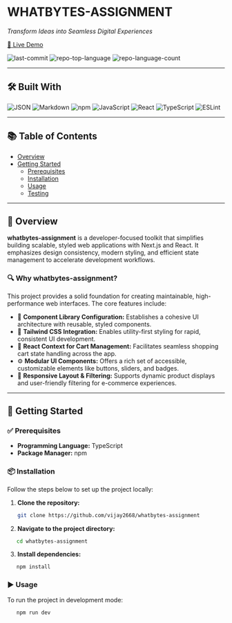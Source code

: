 # WHATBYTES-ASSIGNMENT

_Transform Ideas into Seamless Digital Experiences_

[🔗 Live Demo](https://github.com/vijay2668/whatbytes-assignment)

![last-commit](https://img.shields.io/github/last-commit/vijay2668/whatbytes-assignment?style=flat&logo=git&logoColor=white&color=0080ff)
![repo-top-language](https://img.shields.io/github/languages/top/vijay2668/whatbytes-assignment?style=flat&color=0080ff)
![repo-language-count](https://img.shields.io/github/languages/count/vijay2668/whatbytes-assignment?style=flat&color=0080ff)

---

## 🛠 Built With

![JSON](https://img.shields.io/badge/JSON-000000.svg?style=flat&logo=JSON&logoColor=white)
![Markdown](https://img.shields.io/badge/Markdown-000000.svg?style=flat&logo=Markdown&logoColor=white)
![npm](https://img.shields.io/badge/npm-CB3837.svg?style=flat&logo=npm&logoColor=white)
![JavaScript](https://img.shields.io/badge/JavaScript-F7DF1E.svg?style=flat&logo=JavaScript&logoColor=black)
![React](https://img.shields.io/badge/React-61DAFB.svg?style=flat&logo=React&logoColor=black)
![TypeScript](https://img.shields.io/badge/TypeScript-3178C6.svg?style=flat&logo=TypeScript&logoColor=white)
![ESLint](https://img.shields.io/badge/ESLint-4B32C3.svg?style=flat&logo=ESLint&logoColor=white)

---

## 📚 Table of Contents

- [Overview](#overview)
- [Getting Started](#getting-started)
  - [Prerequisites](#prerequisites)
  - [Installation](#installation)
  - [Usage](#usage)
  - [Testing](#testing)

---

## 📌 Overview

**whatbytes-assignment** is a developer-focused toolkit that simplifies building scalable, styled web applications with Next.js and React. It emphasizes design consistency, modern styling, and efficient state management to accelerate development workflows.

### 🔍 Why whatbytes-assignment?

This project provides a solid foundation for creating maintainable, high-performance web interfaces. The core features include:

- 🧩 **Component Library Configuration:** Establishes a cohesive UI architecture with reusable, styled components.
- 🎨 **Tailwind CSS Integration:** Enables utility-first styling for rapid, consistent UI development.
- 🛒 **React Context for Cart Management:** Facilitates seamless shopping cart state handling across the app.
- ⚙️ **Modular UI Components:** Offers a rich set of accessible, customizable elements like buttons, sliders, and badges.
- 📱 **Responsive Layout & Filtering:** Supports dynamic product displays and user-friendly filtering for e-commerce experiences.

---

## 🚀 Getting Started

### ✅ Prerequisites

- **Programming Language:** TypeScript
- **Package Manager:** npm

### 📦 Installation

Follow the steps below to set up the project locally:

1. **Clone the repository:**

   ```bash
   git clone https://github.com/vijay2668/whatbytes-assignment

   ```

2. **Navigate to the project directory:**

```bash
   cd whatbytes-assignment
```

3. **Install dependencies:**

```bash
   npm install
```

### ▶️ Usage

To run the project in development mode:

```bash
   npm run dev
```